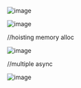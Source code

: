 ![image](https://user-images.githubusercontent.com/66634103/128589946-b3a34f2f-a2b6-4a27-b10d-6581bc726026.png)

![image](https://user-images.githubusercontent.com/66634103/128589958-c48a505d-36dd-4549-bcf9-808f84b21ae3.png)


//hoisting memory alloc


![image](https://user-images.githubusercontent.com/66634103/129437391-53e82d0f-19e8-4470-a09f-257866b81870.png)


//multiple async

![image](https://user-images.githubusercontent.com/66634103/129438941-b67f3283-c7d3-4db4-b618-8309596b0ba4.png)

